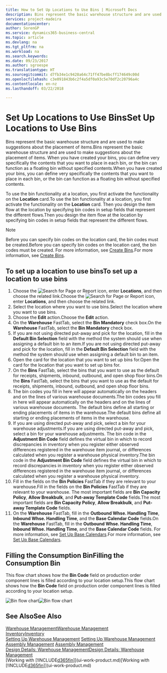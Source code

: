 ```yaml
---
title: How to Set Up Locations to Use Bins | Microsoft Docs
description: Bins represent the basic warehouse structure and are used to make suggestions about the placement of items. When you have created your bins, you can define very specifically the contents that you want to place in each bin, or the bin can function as a floating bin without specified contents.
services: project-madeira
documentationcenter: 
author: SorenGP
ms.service: dynamics365-business-central
ms.topic: article
ms.devlang: na
ms.tgt_pltfrm: na
ms.workload: na
ms.search.keywords: 
ms.date: 09/23/2017
ms.author: sgroespe
ms.translationtype: HT
ms.sourcegitcommit: d7fb34e1c9428a64c71ff47be8bcff174649c00d
ms.openlocfilehash: c3e091843b6c2f4a5df0a93c5e70df2c20796a4c
ms.contentlocale: en-nz
ms.lasthandoff: 03/22/2018

---
```

# <a name="set-up-locations-to-use-bins"></a><span data-ttu-id="3ff78-104">Set Up Locations to Use Bins</span><span class="sxs-lookup"><span data-stu-id="3ff78-104">Set Up Locations to Use Bins</span></span>
<span data-ttu-id="3ff78-105">Bins represent the basic warehouse structure and are used to make suggestions about the placement of items.</span><span class="sxs-lookup"><span data-stu-id="3ff78-105">Bins represent the basic warehouse structure and are used to make suggestions about the placement of items.</span></span> <span data-ttu-id="3ff78-106">When you have created your bins, you can define very specifically the contents that you want to place in each bin, or the bin can function as a floating bin without specified contents.</span><span class="sxs-lookup"><span data-stu-id="3ff78-106">When you have created your bins, you can define very specifically the contents that you want to place in each bin, or the bin can function as a floating bin without specified contents.</span></span>  

<span data-ttu-id="3ff78-107">To use the bin functionality at a location, you first activate the functionality on the **Location** card.</span><span class="sxs-lookup"><span data-stu-id="3ff78-107">To use the bin functionality at a location, you first activate the functionality on the **Location** card.</span></span> <span data-ttu-id="3ff78-108">Then you design the item flow at the location by specifying bin codes in setup fields that represent the different flows.</span><span class="sxs-lookup"><span data-stu-id="3ff78-108">Then you design the item flow at the location by specifying bin codes in setup fields that represent the different flows.</span></span>  

> [!NOTE]  
>  <span data-ttu-id="3ff78-109">Before you can specify bin codes on the location card, the bin codes must be created.</span><span class="sxs-lookup"><span data-stu-id="3ff78-109">Before you can specify bin codes on the location card, the bin codes must be created.</span></span> <span data-ttu-id="3ff78-110">For more information, see [Create Bins](warehouse-how-to-create-individual-bins.md).</span><span class="sxs-lookup"><span data-stu-id="3ff78-110">For more information, see [Create Bins](warehouse-how-to-create-individual-bins.md).</span></span>  

## <a name="to-set-up-a-location-to-use-bins"></a><span data-ttu-id="3ff78-111">To set up a location to use bins</span><span class="sxs-lookup"><span data-stu-id="3ff78-111">To set up a location to use bins</span></span>  
1.  <span data-ttu-id="3ff78-112">Choose the ![Search for Page or Report](media/ui-search/search_small.png "Search for Page or Report icon") icon, enter **Locations**, and then choose the related link.</span><span class="sxs-lookup"><span data-stu-id="3ff78-112">Choose the ![Search for Page or Report](media/ui-search/search_small.png "Search for Page or Report icon") icon, enter **Locations**, and then choose the related link.</span></span>  
2.  <span data-ttu-id="3ff78-113">Select the location where you want to use bins.</span><span class="sxs-lookup"><span data-stu-id="3ff78-113">Select the location where you want to use bins.</span></span>  
3.  <span data-ttu-id="3ff78-114">Choose the **Edit** action.</span><span class="sxs-lookup"><span data-stu-id="3ff78-114">Choose the **Edit** action.</span></span>  
4.  <span data-ttu-id="3ff78-115">On the **Warehouse** FastTab, select the **Bin Mandatory** check box.</span><span class="sxs-lookup"><span data-stu-id="3ff78-115">On the **Warehouse** FastTab, select the **Bin Mandatory** check box.</span></span>  
5.  <span data-ttu-id="3ff78-116">If you are not using directed put-away and pick for the location, fill in the **Default Bin Selection** field with the method the system should use when assigning a default bin to an item.</span><span class="sxs-lookup"><span data-stu-id="3ff78-116">If you are not using directed put-away and pick for the location, fill in the **Default Bin Selection** field with the method the system should use when assigning a default bin to an item.</span></span>  
6.  <span data-ttu-id="3ff78-117">Open the card for the location that you want to set up bins for.</span><span class="sxs-lookup"><span data-stu-id="3ff78-117">Open the card for the location that you want to set up bins for.</span></span>
7.  <span data-ttu-id="3ff78-118">On the **Bins** FastTab, select the bins that you want to use as the default for receipts, shipments, inbound, outbound, and open shop floor bins.</span><span class="sxs-lookup"><span data-stu-id="3ff78-118">On the **Bins** FastTab, select the bins that you want to use as the default for receipts, shipments, inbound, outbound, and open shop floor bins.</span></span>  
8.  <span data-ttu-id="3ff78-119">The bin codes you fill in here will appear automatically on the headers and on the lines of various warehouse documents.</span><span class="sxs-lookup"><span data-stu-id="3ff78-119">The bin codes you fill in here will appear automatically on the headers and on the lines of various warehouse documents.</span></span> <span data-ttu-id="3ff78-120">The default bins define all starting or ending placements of items in the warehouse.</span><span class="sxs-lookup"><span data-stu-id="3ff78-120">The default bins define all starting or ending placements of items in the warehouse.</span></span>  
9.  <span data-ttu-id="3ff78-121">If you are using directed put-away and pick, select a bin for your warehouse adjustments.</span><span class="sxs-lookup"><span data-stu-id="3ff78-121">If you are using directed put-away and pick, select a bin for your warehouse adjustments.</span></span> <span data-ttu-id="3ff78-122">The bin code in the **Adjustment Bin Code** field defines the virtual bin in which to record discrepancies in inventory when you register either observed differences registered in the warehouse item journal, or differences calculated when you register a warehouse physical inventory.</span><span class="sxs-lookup"><span data-stu-id="3ff78-122">The bin code in the **Adjustment Bin Code** field defines the virtual bin in which to record discrepancies in inventory when you register either observed differences registered in the warehouse item journal, or differences calculated when you register a warehouse physical inventory.</span></span>  
10. <span data-ttu-id="3ff78-123">Fill in the fields on the **Bin Policies** FastTab if they are relevant to your warehouse.</span><span class="sxs-lookup"><span data-stu-id="3ff78-123">Fill in the fields on the **Bin Policies** FastTab if they are relevant to your warehouse.</span></span> <span data-ttu-id="3ff78-124">The most important fields are **Bin Capacity Policy**, **Allow Breakbulk**, and **Put-away Template Code** fields.</span><span class="sxs-lookup"><span data-stu-id="3ff78-124">The most important fields are **Bin Capacity Policy**, **Allow Breakbulk**, and **Put-away Template Code** fields.</span></span>  
11. <span data-ttu-id="3ff78-125">On the **Warehouse** FastTab, fill in the **Outbound Whse. Handling Time**, **Inbound Whse. Handling Time**, and the **Base Calendar Code** fields.</span><span class="sxs-lookup"><span data-stu-id="3ff78-125">On the **Warehouse** FastTab, fill in the **Outbound Whse. Handling Time**, **Inbound Whse. Handling Time**, and the **Base Calendar Code** fields.</span></span> <span data-ttu-id="3ff78-126">For more information, see [Set Up Base Calendars](across-how-to-assign-base-calendars.md).</span><span class="sxs-lookup"><span data-stu-id="3ff78-126">For more information, see [Set Up Base Calendars](across-how-to-assign-base-calendars.md).</span></span>

## <a name="filling-the-consumption-bin"></a><span data-ttu-id="3ff78-127">Filling the Consumption Bin</span><span class="sxs-lookup"><span data-stu-id="3ff78-127">Filling the Consumption Bin</span></span>
<span data-ttu-id="3ff78-128">This flow chart shows how the **Bin Code** field on production order component lines is filled according to your location setup.</span><span class="sxs-lookup"><span data-stu-id="3ff78-128">This flow chart shows how the **Bin Code** field on production order component lines is filled according to your location setup.</span></span>

<span data-ttu-id="3ff78-129">![Bin flow chart](media/binflow.png "BinFlow")</span><span class="sxs-lookup"><span data-stu-id="3ff78-129">![Bin flow chart](media/binflow.png "BinFlow")</span></span>  

## <a name="see-also"></a><span data-ttu-id="3ff78-130">See Also</span><span class="sxs-lookup"><span data-stu-id="3ff78-130">See Also</span></span>
[<span data-ttu-id="3ff78-131">Warehouse Management</span><span class="sxs-lookup"><span data-stu-id="3ff78-131">Warehouse Management</span></span>](warehouse-manage-warehouse.md)  
[<span data-ttu-id="3ff78-132">Inventory</span><span class="sxs-lookup"><span data-stu-id="3ff78-132">Inventory</span></span>](inventory-manage-inventory.md)  
<span data-ttu-id="3ff78-133">[Setting Up Warehouse Management](warehouse-setup-warehouse.md)   </span><span class="sxs-lookup"><span data-stu-id="3ff78-133">[Setting Up Warehouse Management](warehouse-setup-warehouse.md)   </span></span>  
<span data-ttu-id="3ff78-134">[Assembly Management](assembly-assemble-items.md)  </span><span class="sxs-lookup"><span data-stu-id="3ff78-134">[Assembly Management](assembly-assemble-items.md)  </span></span>  
[<span data-ttu-id="3ff78-135">Design Details: Warehouse Management</span><span class="sxs-lookup"><span data-stu-id="3ff78-135">Design Details: Warehouse Management</span></span>](design-details-warehouse-management.md)  
<span data-ttu-id="3ff78-136">[Working with [!INCLUDE[d365fin](includes/d365fin_md.md)]](ui-work-product.md)</span><span class="sxs-lookup"><span data-stu-id="3ff78-136">[Working with [!INCLUDE[d365fin](includes/d365fin_md.md)]](ui-work-product.md)</span></span>

